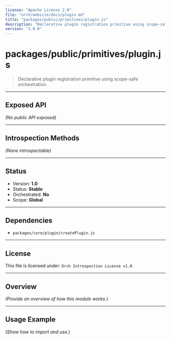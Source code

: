 ```yaml
---
license: "Apache License 2.0"
file: "orch/website/docs/plugin.md"
title: "packages/public/primitives/plugin.js"
description: "Declarative plugin registration primitive using scope-safe orchestration."
version: "1.0.0"
---
```


# packages/public/primitives/plugin.js

> Declarative plugin registration primitive using scope-safe orchestration.

---

## Exposed API

_(No public API exposed)_

---

## Introspection Methods

_(None introspectable)_

---

## Status

- Version: **1.0**
- Status: **Stable**
- Orchestrated: **No**
- Scope: **Global**

---

## Dependencies

- `packages/core/plugin/createPlugin.js`

---

## License

This file is licensed under: `Orch Introspection License v1.0`

---

## Overview

_(Provide an overview of how this module works.)_

---

## Usage Example

_(Show how to import and use.)_
